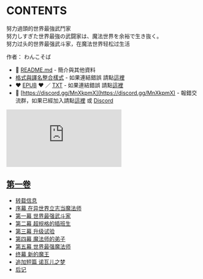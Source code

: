 # CONTENTS

努力過頭的世界最強武鬥家  
努力しすぎた世界最強の武闘家は、魔法世界を余裕で生き抜く。  
努力过头的世界最强武斗家，在魔法世界轻松过生活  

作者： わんこそば  



- :closed_book: [README.md](README.md) - 簡介與其他資料
- [格式與譯名整合樣式](https://github.com/bluelovers/node-novel/blob/master/lib/locales/%E5%8A%AA%E5%8A%9B%E9%81%8E%E9%A0%AD%E7%9A%84%E4%B8%96%E7%95%8C%E6%9C%80%E5%BC%B7%E6%AD%A6%E9%AC%A5%E5%AE%B6.ts) - 如果連結錯誤 請點[這裡](https://github.com/bluelovers/node-novel/blob/master/lib/locales/)
-  :heart: [EPUB](https://gitlab.com/demonovel/epub-txt/blob/master/dmzj_out/%E5%8A%AA%E5%8A%9B%E8%BF%87%E5%A4%B4%E7%9A%84%E4%B8%96%E7%95%8C%E6%9C%80%E5%BC%BA%E6%AD%A6%E6%96%97%E5%AE%B6%EF%BC%8C%E5%9C%A8%E9%AD%94%E6%B3%95%E4%B8%96%E7%95%8C%E8%BD%BB%E6%9D%BE%E8%BF%87%E7%94%9F%E6%B4%BB.epub) :heart:  ／ [TXT](https://gitlab.com/demonovel/epub-txt/blob/master/dmzj_out/out/%E5%8A%AA%E5%8A%9B%E8%BF%87%E5%A4%B4%E7%9A%84%E4%B8%96%E7%95%8C%E6%9C%80%E5%BC%BA%E6%AD%A6%E6%96%97%E5%AE%B6%EF%BC%8C%E5%9C%A8%E9%AD%94%E6%B3%95%E4%B8%96%E7%95%8C%E8%BD%BB%E6%9D%BE.out.txt) - 如果連結錯誤 請點[這裡](https://gitlab.com/demonovel/epub-txt/blob/master/dmzj_out/dmzj_out)
- :mega: [https://discord.gg/MnXkpmX](https://discord.gg/MnXkpmX) - 報錯交流群，如果已經加入請點[這裡](https://discordapp.com/channels/467794087769014273/467794088285175809) 或 [Discord](https://discordapp.com/channels/@me)


![導航目錄](https://chart.apis.google.com/chart?cht=qr&chs=150x150&chl=https://gitlab.com/novel-group/txt-source/blob/master/dmzj/努力過頭的世界最強武鬥家/導航目錄.md "導航目錄")




## [第一卷](00000_%E7%AC%AC%E4%B8%80%E5%8D%B7)

- [转载信息](00000_%E7%AC%AC%E4%B8%80%E5%8D%B7/00010_%E8%BD%AC%E8%BD%BD%E4%BF%A1%E6%81%AF.txt)
- [序幕 在异世界立志当魔法师](00000_%E7%AC%AC%E4%B8%80%E5%8D%B7/00020_%E5%BA%8F%E5%B9%95%20%E5%9C%A8%E5%BC%82%E4%B8%96%E7%95%8C%E7%AB%8B%E5%BF%97%E5%BD%93%E9%AD%94%E6%B3%95%E5%B8%88.txt)
- [第一幕 世界最强武斗家](00000_%E7%AC%AC%E4%B8%80%E5%8D%B7/00030_%E7%AC%AC%E4%B8%80%E5%B9%95%20%E4%B8%96%E7%95%8C%E6%9C%80%E5%BC%BA%E6%AD%A6%E6%96%97%E5%AE%B6.txt)
- [第二幕 超规格的插班生](00000_%E7%AC%AC%E4%B8%80%E5%8D%B7/00040_%E7%AC%AC%E4%BA%8C%E5%B9%95%20%E8%B6%85%E8%A7%84%E6%A0%BC%E7%9A%84%E6%8F%92%E7%8F%AD%E7%94%9F.txt)
- [第三幕 升级试验](00000_%E7%AC%AC%E4%B8%80%E5%8D%B7/00050_%E7%AC%AC%E4%B8%89%E5%B9%95%20%E5%8D%87%E7%BA%A7%E8%AF%95%E9%AA%8C.txt)
- [第四幕 魔法师的弟子](00000_%E7%AC%AC%E4%B8%80%E5%8D%B7/00060_%E7%AC%AC%E5%9B%9B%E5%B9%95%20%E9%AD%94%E6%B3%95%E5%B8%88%E7%9A%84%E5%BC%9F%E5%AD%90.txt)
- [第五幕 世界最强魔法师](00000_%E7%AC%AC%E4%B8%80%E5%8D%B7/00070_%E7%AC%AC%E4%BA%94%E5%B9%95%20%E4%B8%96%E7%95%8C%E6%9C%80%E5%BC%BA%E9%AD%94%E6%B3%95%E5%B8%88.txt)
- [终幕 新的魔王](00000_%E7%AC%AC%E4%B8%80%E5%8D%B7/00080_%E7%BB%88%E5%B9%95%20%E6%96%B0%E7%9A%84%E9%AD%94%E7%8E%8B.txt)
- [追加短篇 诺瓦儿之梦](00000_%E7%AC%AC%E4%B8%80%E5%8D%B7/00090_%E8%BF%BD%E5%8A%A0%E7%9F%AD%E7%AF%87%20%E8%AF%BA%E7%93%A6%E5%84%BF%E4%B9%8B%E6%A2%A6.txt)
- [后记](00000_%E7%AC%AC%E4%B8%80%E5%8D%B7/00100_%E5%90%8E%E8%AE%B0.txt)

